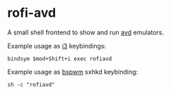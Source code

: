 rofi-avd
=========

A small shell frontend to show and run [avd](https://developer.android.com/studio/run/managing-avds) emulators.

Example usage as [i3](http://i3wm.org) keybindings:

    bindsym $mod+Shift+i exec rofiavd

Example usage as [bspwm](https://wiki.archlinux.org/index.php/Bspwm) sxhkd keybinding:

    sh -c "rofiavd"
